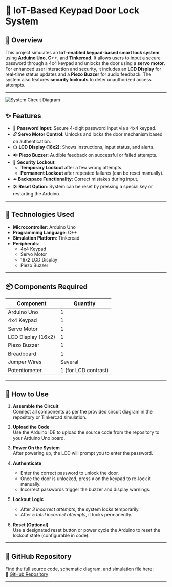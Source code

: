 # 🔐 IoT-Based Keypad Door Lock System

## 📌 Overview
This project simulates an **IoT-enabled keypad-based smart lock system** using **Arduino Uno**, **C++**, and **Tinkercad**. It allows users to input a secure password through a 4x4 keypad and unlocks the door using a **servo motor**. For enhanced user interaction and security, it includes an **LCD Display** for real-time status updates and a **Piezo Buzzer** for audio feedback. The system also features **security lockouts** to deter unauthorized access attempts.

---
![System Circuit Diagram](assets/circuit-diagram.jpg)


## ✨ Features
- 🔢 **Password Input**: Secure 4-digit password input via a 4x4 keypad.
- 🔓 **Servo Motor Control**: Unlocks and locks the door mechanism based on authentication.
- 📺 **LCD Display (16x2)**: Shows instructions, input status, and alerts.
- 🔊 **Piezo Buzzer**: Audible feedback on successful or failed attempts.
- 🔐 **Security Lockout**: 
  - **Temporary Lockout** after a few wrong attempts.
  - **Permanent Lockout** after repeated failures (can be reset manually).
- ⬅️ **Backspace Functionality**: Correct mistakes during input.
- 🛠️ **Reset Option**: System can be reset by pressing a special key or restarting the Arduino.

---

## 🧰 Technologies Used
- **Microcontroller**: Arduino Uno
- **Programming Language**: C++
- **Simulation Platform**: Tinkercad
- **Peripherals**:
  - 4x4 Keypad
  - Servo Motor
  - 16x2 LCD Display
  - Piezo Buzzer

---

## 📦 Components Required
| Component         | Quantity |
|------------------|----------|
| Arduino Uno       | 1        |
| 4x4 Keypad        | 1        |
| Servo Motor       | 1        |
| LCD Display (16x2)| 1        |
| Piezo Buzzer      | 1        |
| Breadboard        | 1        |
| Jumper Wires      | Several  |
| Potentiometer     | 1 (for LCD contrast) |

---

## 🚀 How to Use
1. **Assemble the Circuit**  
   Connect all components as per the provided circuit diagram in the repository or Tinkercad simulation.

2. **Upload the Code**  
   Use the Arduino IDE to upload the source code from the repository to your Arduino Uno board.

3. **Power On the System**  
   After powering up, the LCD will prompt you to enter the password.

4. **Authenticate**  
   - Enter the correct password to unlock the door.  
   - Once the door is unlocked, press `#` on the keypad to re-lock it manually.  
   - Incorrect passwords trigger the buzzer and display warnings.

5. **Lockout Logic**  
   - After _3 incorrect attempts_, the system locks temporarily.
   - After _5 total incorrect attempts_, it locks permanently.

6. **Reset (Optional)**  
   Use a designated reset button or power cycle the Arduino to reset the lockout state (configurable in code).

---

## 📂 GitHub Repository
Find the full source code, schematic diagram, and simulation file here:  
🔗 [GitHub Repository](https://github.com/Thusaniv/IoTDoorlock/)

---


